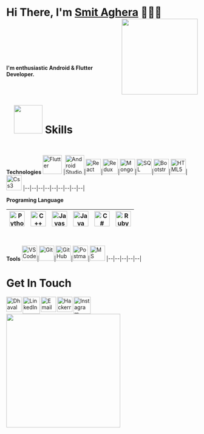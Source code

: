 
<h1>Hi There, I'm <a href="https://www.Smit Aghera.dev" target="_blank">Smit Aghera</a> 🙋🏻‍♂️

<img align='right' src="https://media3.giphy.com/media/v1.Y2lkPTc5MGI3NjExd3JsbTRlZHVuMWg3bW5vOXB6eXB4djk0d2t6MGxkaGlwbWVobmM1aiZlcD12MV9pbnRlcm5hbF9naWZfYnlfaWQmY3Q9cw/mnysSSGaU4KYVf4ZpD/giphy.gif" width="200">
<br/>
<br/>
<br/>
</h1> 



<br/><br/>
<b>I'm enthusiastic Android & Flutter Developer.</b> 
<br/><br/>
<br/>
<h1><img  src="https://media1.giphy.com/media/v1.Y2lkPTc5MGI3NjExYnA0MTA0dmtuemt0dmFpZ2Z0Zzdoc252anlpeGU5ZmY1MTlvbnJ1eiZlcD12MV9pbnRlcm5hbF9naWZfYnlfaWQmY3Q9cw/18CBSt1ypLRJZCCDyy/giphy.gif"  style="padding-left:20px" width="75"> Skills</h1>
<br/>

 **Technologies**
 <img alt="Flutter" width="50px" src="https://img.icons8.com/color/48/flutter.png" alt="flutter"/>
 |<img alt="Android Studio" width="50px" src="https://upload.wikimedia.org/wikipedia/commons/c/c1/Android_Studio_icon_%282023%29.svg"/>|<img alt="React" width="40px" src="https://img.icons8.com/cute-clipart/50/000000/react-native.png"/>|<img alt="Redux" width="40px" src="https://img.icons8.com/color/480/000000/redux.png"/>|<img alt="MongoDB" width="40px" src="https://img.icons8.com/color/480/000000/mongodb.png"/>|<img alt="SQL" width="40px" src="https://img.icons8.com/ios-filled/100/000000/sql.png"/>|<img alt="Bootstrap" width="40px" src="https://img.icons8.com/color/50/000000/bootstrap.png"/>|<img alt="HTML5" width="40px" src="https://img.icons8.com/color/480/000000/html-5.png"/>|<img alt="Css3" width="40px" src="https://img.icons8.com/color/480/000000/css3.png"/>
 |--|--|--|--|--|--|--|--|--|
<br/>

 **Programing Language**

<img alt="Python3" width="40px" src="https://img.icons8.com/color/480/000000/python.png"/>|<img alt="C++" width="40px" src="https://img.icons8.com/color/480/000000/c-plus-plus-logo.png"/>|<img alt="Javascript" width="40px" src="https://img.icons8.com/color/480/000000/javascript-logo-1.png"/>|<img alt="Java" width="40px" src="https://img.icons8.com/color/480/000000/java-coffee-cup-logo.png"/>|<img alt="C#" width="40px" src="https://img.icons8.com/color/48/000000/c-sharp-logo.png"/>|<img alt="Ruby" width="40px" src="https://img.icons8.com/color/48/000000/ruby-programming-language.png"/>
 |--|--|--|--|--|--|
<br/>

 **Tools**
 <img alt="VS Code" width="40px" src="https://img.icons8.com/fluent/48/000000/visual-studio-code-2019.png"/>|<img alt="Git" width="40px" src="https://img.icons8.com/color/48/000000/git.png"/>|<img alt="Git Hub" width="40px" src="https://img.icons8.com/fluent/240/000000/github.png"/>|<img alt="Postman" width="40px" src="https://img.icons8.com/dusk/512/000000/postman-api.png"/>|<img alt="MS Office" width="40px" src="https://img.icons8.com/fluent/48/000000/microsoft-office-2019.png"/>
 |--|--|--|--|--|
 <br/>
 <h1>Get In Touch</h1>

[<img align="left" alt="Dhaval Bheda" width="40px"  src="https://img.icons8.com/cotton/64/000000/earth-planet--v2.png"/>](https://www.dhavalbheda.tech) 
[<img align="left" alt="LinkedIn - Dhaval Bheda" width="45px" src="https://img.icons8.com/fluent/96/000000/linkedin.png"/>](https://www.linkedin.com/in/dhavalbheda) 
[<img align="left" alt="Email - Dhaval Bheda" width="40px" src="https://img.icons8.com/cute-clipart/64/000000/upload-mail.png" />](mailto:dhavalbhedadb@gmail.com) 
[<img align="left" alt="Hackerrank - Dhaval Bheda" width="40px" src="https://img.icons8.com/windows/512/000000/hackerrank.png"/>](https://hackerrank.com/dhavalbheda)
[<img align="left" alt="Instagram - Dhaval Bheda" width="45px" src="https://img.icons8.com/cute-clipart/64/000000/instagram-new.png"/>](https://www.instagram.com/dhaval__bheda)
<br/>
<img src="https://media.giphy.com/media/sUHnQhe6GJloCs53Rv/giphy.gif" width="300">

